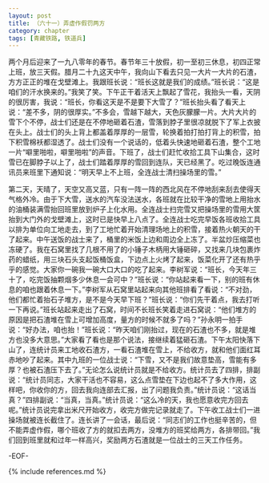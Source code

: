 ```yaml
---
layout: post
title: （六十一）弄虚作假罚两方
category: chapter
tags: [青藏铁路, 铁道兵]
---
```


两个月后迎来了一九八零年的春节。春节年三十放假，初一至初三休息，初四正常上班，放三天假。腊月二十九这天中午，我向山下看去只见一大片一大片的石渣，方方正正的堆在戈壁滩上。我跟班长说：“班长这就是我们的成绩。”班长说：“这是咱们的汗水换来的。”我笑了笑。下午正干着活天上飘起了雪花，我抬头一看，天阴的很厉害，我说：“班长，你看这天是不是要下大雪了？”班长抬头看了看天上说：“差不多，阴的很厚实。”不多会，雪越下越大，天色灰朦朦一片。大片大片的雪下个不停，战士们还是在不停地砸着石渣，雪落到脖子里很凉就脱下了军上衣披在头上。战士们的头上背上都盖着厚厚的一层雪，轮换着拍打拍打背上的积雪，拍下积雪棉袄都湿透了。战士们没有一个说话的，低着头快速地砸着石渣，整个工地一片“噼里啪啦，噼里啪啦”的声音。下班了，战士们赶忙收拾工具下山集合，这时雪已在脚脖子以上了，战士们踏着厚厚的雪回到连队，天已经黑了。吃过晚饭连通讯员来班里下通知说：“明天早上不上班，全连战士清扫操场里的雪。”

第二天，天晴了，天空又高又蓝，只有一阵一阵的西北风在不停地刮来刮去使得天气格外冷。由于下大雪，送水的汽车没法送水，各班就在比较干净的雪地上用抬水的油桶装满雪抬回班里放到炉子上化水用。全连战士扫完雪又把操场里的雪用大筐抬到大门外的戈壁滩上，这时已是快早上八点了。全连战士吃完早饭各班收拾工具以排为单位向工地走去，到了工地忙着开始清理场地上的积雪，接着热火朝天的干了起来。中午送饭的战士来了，桶里的米饭上边和周边全上冻了。半盆炒压缩菜也冻硬了。我在石窝里找了几根不用了的小锤子木柄用大锤砸碎，又找来几块包裹炸药的蜡纸，用三块石头支起饭桶饭盒，下边点上火烤了起来，饭菜化开了还有热乎乎的感觉。大家你一碗我一碗大口大口的吃了起来。李树军说：“班长，今天年三十了，吃完饭抽颗烟多少休息一会可中？”班长说：“你站起来看一下，别的班有休息的咱也跟着休息一下。”李树军从石窝里站起来向其他班排看了看说：“不对劲，他们都忙着抬石子堆方，是不是今天早下班？”班长说：“你们先干着点，我去打听一下再说。”班长站起来走出了石窝，时间不长班长笑着走进石窝说：“他们堆方的原因是把石渣堆在雪上可增加高度，量方的时候不就多了吗？”孙永明一拍手说：“好办法，咱也抬！”班长说：“昨天咱们刚抬过，现在的石渣也不多，就是堆方也没多大意思。”大家看了看也是那个说法，接继续着猛砸石渣。下午太阳快落下山了，连统计员来工地收石渣方，一看石渣堆在雪上，不给收方，就和他们面红耳赤地吵了起来。其中九班的一位战士说：“下雪，又不是我们故意垫高，雪能有多厚？也被石渣压下去了。”无论怎么说统计员就是不给收方。统计员去了四排，排副说：“统计员同志，大家干活也不容易，这么点雪垫在下边也起不了多大作用，这样吧，你收你的方，回去我向连部去汇报，出了问题我负责。”统计员说：“这话当真？”四排副说：“当真，当真。”统计员说：“这么冷的天，我也愿意收完方回去呢。”统计员说完拿出米尺开始收方，收完方做完记录就走了。下午收工战士们一进操场就被连长截住了。连长讲了一会话，最后说：“同志们的工作也挺辛苦的，但不能弄虚作假，哪个班收了方的就扣去两方，没堆方的班奖给两方，各排带回。”我们回到班里就和过年一样高兴，奖励两方石渣就是一位战士的三天工作任务。

-EOF-

{% include references.md %}
